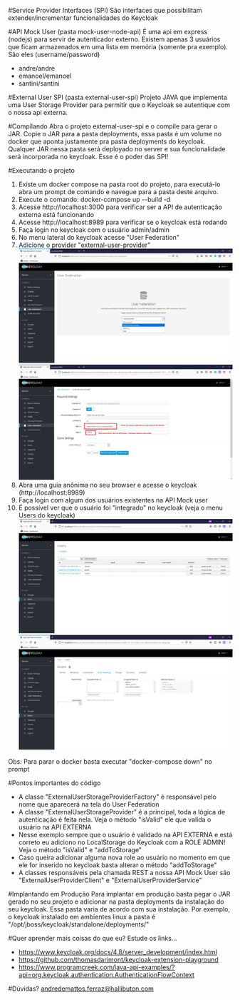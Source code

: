 #Service Provider Interfaces (SPI)
São interfaces que possibilitam extender/incrementar funcionalidades do Keycloak

#API Mock User (pasta mock-user-node-api)
É uma api em express (nodejs) para servir de autenticador externo.
Existem apenas 3 usuários que ficam armazenados em uma lista em memória (somente pra exemplo). São eles (username/password)
- andre/andre
- emanoel/emanoel
- santini/santini

#External User SPI (pasta external-user-spi)
Projeto JAVA que implementa uma User Storage Provider para permitir que o Keycloak se autentique com o nossa api externa.

#Compilando
Abra o projeto external-user-spi e o compile para gerar o JAR. Copie o JAR para a pasta deployments, essa pasta é um volume no docker que aponta justamente pra pasta deployments do keycloak. Qualquer JAR nessa pasta será deployado no server e sua funcionalidade será incorporada no keycloak. Esse é o poder das SPI!


#Executando o projeto
1. Existe um docker compose na pasta root do projeto, para executá-lo abra um prompt de comando e navegue para a pasta deste arquivo.
2. Execute o comando: docker-compose up --build -d
3. Acesse http://localhost:3000 para verificar ser a API de autenticação externa está funcionando
4. Acesse http://localhost:8989 para verificar se o keycloak está rodando
5. Faça login no keycloak com o usuário admin/admin
6. No menu lateral do keycloak acesse "User Federation"
7. Adicione o provider "external-user-provider"
![Adicionando provider](Untitled.png)
![Adicionando provider](Untitled4.png)
8. Abra uma guia anônima no seu browser e acesse o keycloak (http://localhost:8989)
9. Faça login com algum dos usuários existentes na API Mock user
10. É possível ver que o usuário foi "integrado" no keycloak (veja o menu Users do keycloak)
![Adicionando provider](Untitled2.png)
![Adicionando provider](Untitled3.png)

Obs: Para parar o docker basta executar "docker-compose down" no prompt

#Pontos importantes do código
- A classe "ExternalUserStorageProviderFactory" é responsável pelo nome que aparecerá na tela do User Federation
- A classe "ExternalUserStorageProvider" é a principal, toda a lógica de autenticação é feita nela. Veja o método "isValid" ele que valida o usuário na API EXTERNA
- Nesse exemplo sempre que o usuário é validado na API EXTERNA e está correto eu adiciono no LocalStorage do Keycloak com a ROLE ADMIN! Veja o método "isValid" e "addToStorage"
- Caso queira adicionar alguma nova role ao usuário no momento em que ele for inserido no keycloak basta alterar o método "addToStorage"
- A classes responsáveis pela chamada REST a nossa API Mock User são "ExternalUserProviderClient" e "ExternalUserProviderService"

#Implantando em Produção
Para implantar em produção basta pegar o JAR gerado no seu projeto e adicionar na pasta deployments da instalação do seu keycloak. Essa pasta varia de acordo com sua instalação. Por exemplo, o keycloak instalado em ambientes linux a pasta é "/opt/jboss/keycloak/standalone/deployments/"

#Quer aprender mais coisas do que eu? Estude os links... 
- https://www.keycloak.org/docs/4.8/server_development/index.html
- https://github.com/thomasdarimont/keycloak-extension-playground
- https://www.programcreek.com/java-api-examples/?api=org.keycloak.authentication.AuthenticationFlowContext

#Dúvidas?
andredemattos.ferraz@hallibuton.com